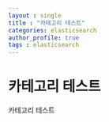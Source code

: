 ```yaml
---
layout : single
title : "카테고리 테스트"
categories: elasticsearch
author_profile: true
tags : elasticsearch
---
```


# 카테고리 테스트 
카테고리 테스트 
